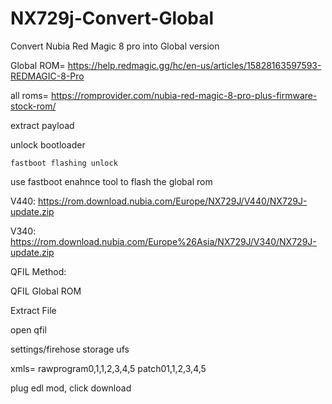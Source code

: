 # NX729j-Convert-Global
Convert Nubia Red Magic 8 pro into Global version

Global ROM= https://help.redmagic.gg/hc/en-us/articles/15828163597593-REDMAGIC-8-Pro

all roms= https://romprovider.com/nubia-red-magic-8-pro-plus-firmware-stock-rom/

extract payload

unlock bootloader

<code>fastboot flashing unlock</code>

use fastboot enahnce tool to flash the global rom

V440: https://rom.download.nubia.com/Europe/NX729J/V440/NX729J-update.zip

V340: https://rom.download.nubia.com/Europe%26Asia/NX729J/V340/NX729J-update.zip

QFIL Method:

QFIL Global ROM

Extract File

open qfil

settings/firehose storage ufs

xmls= rawprogram0,1,1,2,3,4,5 patch01,1,2,3,4,5

plug edl mod, click download
